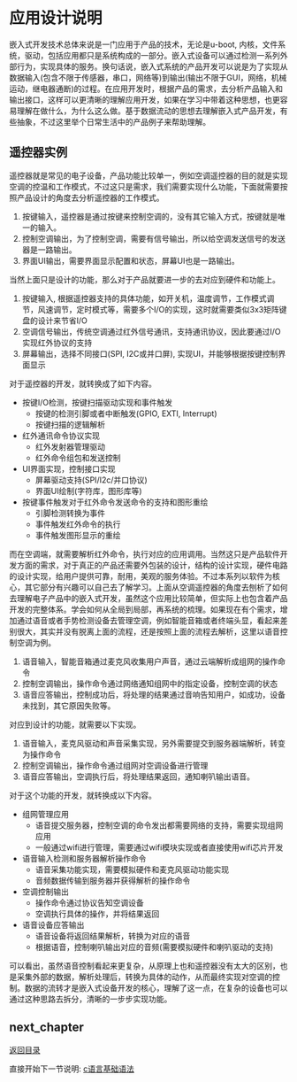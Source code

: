 # 应用设计说明

嵌入式开发技术总体来说是一门应用于产品的技术，无论是u-boot, 内核，文件系统，驱动，包括应用都只是系统构成的一部分。嵌入式设备可以通过检测一系列外部行为，实现具体的服务。换句话说，嵌入式系统的产品开发可以说是为了实现从数据输入(包含不限于传感器，串口，网络等)到输出(输出不限于GUI，网络，机械运动，继电器通断)的过程。在应用开发时，根据产品的需求，去分析产品输入和输出接口，这样可以更清晰的理解应用开发，如果在学习中带着这种思想，也更容易理解在做什么，为什么这么做。基于数据流动的思想去理解嵌入式产品开发，有些抽象，不过这里举个日常生活中的产品例子来帮助理解。

## 遥控器实例

遥控器就是常见的电子设备，产品功能比较单一，例如空调遥控器的目的就是实现空调的控温和工作模式，不过这只是需求，我们需要实现什么功能，下面就需要按照产品设计的角度去分析遥控器的工作模式。

1. 按键输入，遥控器是通过按键来控制空调的，没有其它输入方式，按键就是唯一的输入。
2. 控制空调输出，为了控制空调，需要有信号输出，所以给空调发送信号的发送器是一路输出。
3. 界面UI输出，需要界面显示配置和状态，屏幕UI也是一路输出。

当然上面只是设计的功能，那么对于产品就要进一步的去对应到硬件和功能上。

1. 按键输入, 根据遥控器支持的具体功能，如开关机，温度调节，工作模式调节，风速调节，定时模式等，需要多个I/O的实现，这时就需要类似3x3矩阵键盘的设计来节省I/O
2. 空调信号输出，传统空调通过红外信号通讯，支持通讯协议，因此要通过I/O实现红外协议的支持
3. 屏幕输出，选择不同接口(SPI, I2C或并口屏), 实现UI，并能够根据按键控制界面显示

对于遥控器的开发，就转换成了如下内容。

- 按键I/O检测，按键扫描驱动实现和事件触发
  - 按键的检测引脚或者中断触发(GPIO, EXTI, Interrupt)
  - 按键扫描的逻辑解析
- 红外通讯命令协议实现
  - 红外发射器管理驱动
  - 红外命令组包和发送控制
- UI界面实现，控制接口实现
  - 屏幕驱动支持(SPI/I2c/并口协议)
  - 界面UI绘制(字符库，图形库等)
- 按键事件触发对于红外命令发送命令的支持和图形重绘
  - 引脚检测转换为事件
  - 事件触发红外命令的执行
  - 事件触发图形显示的重绘

而在空调端，就需要解析红外命令，执行对应的应用调用。当然这只是产品软件开发方面的需求，对于真正的产品还需要外包装的设计，结构的设计实现，硬件电路的设计实现，给用户提供可靠，耐用，美观的服务体验。不过本系列以软件为核心，其它部分有兴趣可以自己去了解学习。上面从空调遥控器的角度去刨析了如何去理解电子产品中的嵌入式开发，虽然这个应用比较简单，但实际上也包含着产品开发的完整体系。学会如何从全局到局部，再系统的梳理。如果现在有个需求，增加通过语音或者手势检测设备去管理空调，例如智能音箱或者终端头显，看起来差别很大，其实并没有脱离上面的流程，还是按照上面的流程去解析，这里以语音控制空调为例。

1. 语音输入，智能音箱通过麦克风收集用户声音，通过云端解析成组网的操作命令
2. 控制空调输出，操作命令通过网络通知组网中的指定设备，控制空调的状态
3. 语音应答输出，控制成功后，将处理的结果通过音响告知用户，如成功，设备未找到，其它原因失败等。

对应到设计的功能，就需要以下实现。

1. 语音输入，麦克风驱动和声音采集实现，另外需要提交到服务器端解析，转变为操作命令
2. 控制空调输出，操作命令通过组网对空调设备进行管理
3. 语音应答输出，空调执行后，将处理结果返回，通知喇叭输出语音。

对于这个功能的开发，就转换成以下内容。

- 组网管理应用
  - 语音提交服务器，控制空调的命令发出都需要网络的支持，需要实现组网应用
  - 一般通过wifi进行管理，需要通过wifi模块实现或者直接使用wifi芯片开发
- 语音输入检测和服务器解析操作命令
  - 语音采集功能实现，需要模拟硬件和麦克风驱动功能实现
  - 音频数据传输到服务器并获得解析的操作命令
- 空调控制输出
  - 操作命令通过协议告知空调设备
  - 空调执行具体的操作，并将结果返回
- 语音设备应答输出
  - 语音设备将返回结果解析，转换为对应的语音
  - 根据语音，控制喇叭输出对应的音频(需要模拟硬件和喇叭驱动的支持)

可以看出，虽然语音控制看起来更复杂，从原理上也和遥控器没有太大的区别，也是采集外部的数据，解析处理后，转换为具体的动作，从而最终实现对空调的控制。数据的流转才是嵌入式设备开发的核心，理解了这一点，在复杂的设备也可以通过这种思路去拆分，清晰的一步步实现功能。

## next_chapter

[返回目录](../README.md)

直接开始下一节说明: [c语言基础语法](./ch04-01.cpp_grammar.md)
